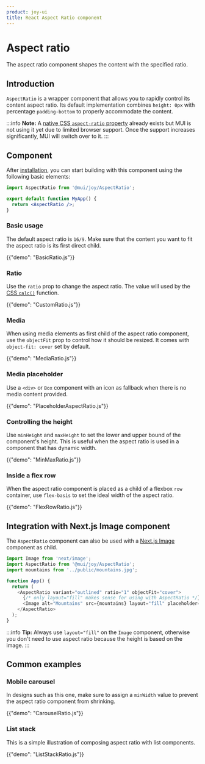 ```yaml
---
product: joy-ui
title: React Aspect Ratio component
---
```


# Aspect ratio

<p class="description">The aspect ratio component shapes the content with the specified ratio.</p>

## Introduction

`AspectRatio` is a wrapper component that allows you to rapidly control its content aspect ratio.
Its default implementation combines `height: 0px` with percentage `padding-bottom` to properly accommodate the content.

:::info
**Note:** A [native CSS `aspect-ratio` property](https://developer.mozilla.org/en-US/docs/Web/CSS/aspect-ratio) already exists but MUI is not using it yet due to limited browser support.
Once the support increases significantly, MUI will switch over to it.
:::

## Component

After [installation](/joy-ui/getting-started/installation/), you can start building with this component using the following basic elements:

```jsx
import AspectRatio from '@mui/joy/AspectRatio';

export default function MyApp() {
  return <AspectRatio />;
}
```

### Basic usage

The default aspect ratio is `16/9`.
Make sure that the content you want to fit the aspect ratio is its first direct child.

{{"demo": "BasicRatio.js"}}

### Ratio

Use the `ratio` prop to change the aspect ratio.
The value will used by the [CSS `calc()`](https://developer.mozilla.org/en-US/docs/Web/CSS/calc) function.

{{"demo": "CustomRatio.js"}}

### Media

When using media elements as first child of the aspect ratio component, use the `objectFit` prop to control how it should be resized.
It comes with `object-fit: cover` set by default.

{{"demo": "MediaRatio.js"}}

### Media placeholder

Use a `<div>` or `Box` component with an icon as fallback when there is no media content provided.

{{"demo": "PlaceholderAspectRatio.js"}}

### Controlling the height

Use `minHeight` and `maxHeight` to set the lower and upper bound of the component's height.
This is useful when the aspect ratio is used in a component that has dynamic width.

{{"demo": "MinMaxRatio.js"}}

### Inside a flex row

When the aspect ratio component is placed as a child of a flexbox `row` container, use `flex-basis` to set the ideal width of the aspect ratio.

{{"demo": "FlexRowRatio.js"}}

## Integration with Next.js Image component

The `AspectRatio` component can also be used with a [Next.js Image](https://nextjs.org/docs/basic-features/image-optimization) component as child.

```js
import Image from 'next/image';
import AspectRatio from '@mui/joy/AspectRatio';
import mountains from '../public/mountains.jpg';

function App() {
  return (
    <AspectRatio variant="outlined" ratio="1" objectFit="cover">
      {/* only layout="fill" makes sense for using with AspectRatio */}
      <Image alt="Mountains" src={mountains} layout="fill" placeholder="blur" />
    </AspectRatio>
  );
}
```

:::info
**Tip:** Always use `layout="fill"` on the `Image` component, otherwise you don't need to use aspect ratio because the height is based on the image.
:::

## Common examples

### Mobile carousel

In designs such as this one, make sure to assign a `minWidth` value to prevent the aspect ratio component from shrinking.

{{"demo": "CarouselRatio.js"}}

### List stack

This is a simple illustration of composing aspect ratio with list components.

{{"demo": "ListStackRatio.js"}}
